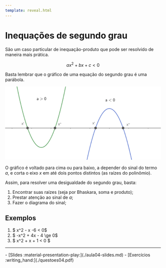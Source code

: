 ```yaml
---
template: reveal.html
---
```

# Inequações de segundo grau

São um caso particular de inequação-produto que pode ser resolvido de maneira mais prática.

$$ax^2+bx+c < 0$$

Basta lembrar que o gráfico de uma equação do segundo grau é uma parábola. 

![Gráfico da parábola](./img/aula04-img01.png)

O gráfico é voltado para cima ou para baixo, a depender do sinal do termo $a$, e corta o eixo $x$ em até dois pontos distintos (as raízes do polinômio).

Assim, para resolver uma desigualdade do segundo grau, basta:

1. Encontrar suas raízes (seja por Bhaskara, soma e produto);
2. Prestar atenção ao sinal de $a$;
3. Fazer o diagrama do sinal;

## Exemplos

1. $ x^2 - x -6  < 0$
2. $ -x^2 + 4x - 4 \ge 0$
3. $ x^2 + x + 1 < 0 $

---

<div class="grid cards" markdown>
 - [Slides :material-presentation-play:](./aula04-slides.md)
 - [Exercícios :writing_hand:](./questoes04.pdf)
</div>
